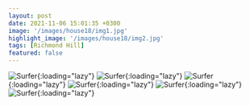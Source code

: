 ```yaml
---
layout: post
date: 2021-11-06 15:01:35 +0300
image: '/images/house18/img1.jpg'
highlight_image: '/images/house18/img2.jpg'
tags: [Richmond Hill]
featured: false
---
```


![Surfer]({{site.baseurl}}/images/house18/img3.jpg){:loading="lazy"}
![Surfer]({{site.baseurl}}/images/house18/img4.jpg){:loading="lazy"}
![Surfer]({{site.baseurl}}/images/house18/img5.jpg){:loading="lazy"}
![Surfer]({{site.baseurl}}/images/house18/img6.jpg){:loading="lazy"}
![Surfer]({{site.baseurl}}/images/house18/img7.jpg){:loading="lazy"}
![Surfer]({{site.baseurl}}/images/house18/img8.jpg){:loading="lazy"} 